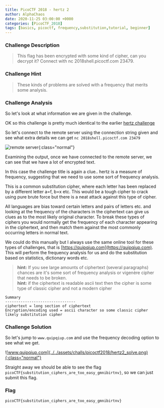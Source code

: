 ```yaml
---
title: PicoCTF 2018 - hertz 2
author: AlphaChaos
date: 2020-11-25 03:00:00 +0000
categories: [PicoCTF_2018]
tags: [basics, picoctf, frequency,substitution,tutorial, beginner]     # TAG names should always be lowercase
---
```


### Challenge Description

> This flag has been encrypted with some kind of cipher, can you decrypt it? Connect with nc 2018shell.picoctf.com 23479.

### Challenge Hint

> These kinds of problems are solved with a frequency that merits some analysis.

### Challenge Analysis

So let's look at what information we are given in the challenge.  

OK so this challenge is pretty much identical to the earlier [hertz challenge](2020-11-25-hertz.md)

So let's connect to the remote server using the connection string given and see what extra details we can get `nc 2018shell.picoctf.com 23479`

![remote server](../../assets/challs/picoctf2018/hertz_2.png){:class="normal"}

Examining the output, once we have connected to the remote server, we can see that we have a lot of encrypted text.

In this case the challenge title is again a clue.. hertz is a measure of frequency, suggesting that we need to use some sort of frequency analysis.

This is a common substitution cipher, where each letter has been replaced by a different letter a=f, b=x etc. This would be a tough cipher to crack using pure brute force but there is a neat attack against this type of cipher.

All languages are bias toward certain letters and pairs of letters etc. and looking at the frequency of the characters in the ciphertext can give us clues as to the most likely original character. To break these types of ciphers you would normally get the frequency of each character appearing in the ciphertext, and then match them against the most commonly occurring letters in normal text.

We could do this manually but I always use the same online tool for these types of challenges, that is [https://quipqiup.com](https://quipqiup.com). This will perform the frequency analysis for us and do the substitution based on statistics, dictionary words etc.

> **hint:** If you see large amounts of ciphertext (several paragraphs) chances are it's some sort of frequency analysis or vigenère cipher that needs to be broken.  
> **hint:** if the ciphertext is readable ascii text then the cipher is some type of classic cipher and not a modern cipher

```common
Summary
--------------------------------
ciphertext = long section of ciphertext
Encryption/encoding used = ascii character so some classic cipher likely substitution cipher
```

### Challenge Solution

So let's jump to `www.quipqiup.com` and use the frequency decoding option to see what we get.

![www.quipqiup.com](../../assets/challs/picoctf2018/hertz2_solve.png){:class="normal"}

Straight away we should be able to see the flag `picoCTF{substitution_ciphers_are_too_easy_gmnibirtnv}`, so we can just submit this flag.

### Flag

`picoCTF{substitution_ciphers_are_too_easy_gmnibirtnv}`
